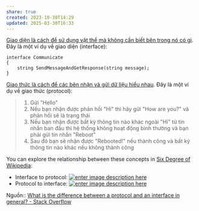 ```yaml
---
share: true
created: 2023-10-30T14:29
updated: 2025-03-30T16:33
---
```

[Giao diện là cách để sử dụng vật thể mà không cần biết bên trong nó có gì](../../Kh%C3%A1i%20ni%E1%BB%87m%20c%C6%A1%20b%E1%BA%A3n/M%C3%B4%20%C4%91un/Giao%20di%E1%BB%87n%20l%C3%A0%20c%C3%A1ch%20%C4%91%E1%BB%83%20s%E1%BB%AD%20d%E1%BB%A5ng%20v%E1%BA%ADt%20th%E1%BB%83%20m%C3%A0%20kh%C3%B4ng%20c%E1%BA%A7n%20bi%E1%BA%BFt%20b%C3%AAn%20trong%20n%C3%B3%20c%C3%B3%20g%C3%AC.md). Đây là một ví dụ về giao diện (interface):

```
interface Communicate
{
    string SendMessageAndGetResponse(string message);
}
```

[Giao thức là cách để các bên nhận và gửi dữ liệu hiểu nhau](../../../../%F0%9F%96%A5%EF%B8%8FM%E1%BA%A1ng%20m%C3%A1y%20t%C3%ADnh/Giao%20th%E1%BB%A9c/Giao%20th%E1%BB%A9c%20l%C3%A0%20c%C3%A1ch%20%C4%91%E1%BB%83%20c%C3%A1c%20b%C3%AAn%20nh%E1%BA%ADn%20v%C3%A0%20g%E1%BB%ADi%20d%E1%BB%AF%20li%E1%BB%87u%20hi%E1%BB%83u%20nhau.md). Đây là một ví dụ về giao thức (protocol):

> 1. Gửi "Hello"
> 2. Nếu bạn nhận được phản hồi "Hi" thì hãy gửi "How are you?" và phản hồi sẽ là trạng thái
> 3. Nếu bạn nhận được bất kỳ thông tin nào khác ngoài "Hi" từ tin nhắn ban đầu thì hệ thống không hoạt động bình thường và bạn phải gửi tin nhắn "Reboot" 
> 4. Sau đó bạn sẽ nhận được "Rebooted!" nếu thành công và bất kỳ thông tin nào khác nếu không thành công

You can explore the relationship between these concepts in [Six Degree of Wikipedia](https://www.sixdegreesofwikipedia.com/?source=Interface+(computing)&target=Communication+protocol):
- Interface to protocol: [![enter image description here](https://i.sstatic.net/pzNMapLf.png)](https://i.sstatic.net/pzNMapLf.png)
- Protocol to interface: [![enter image description here](https://i.sstatic.net/65pL4rSB.png)](https://i.sstatic.net/65pL4rSB.png)

Nguồn:: [What is the difference between a protocol and an interface in general? - Stack Overflow](https://stackoverflow.com/a/64219055)